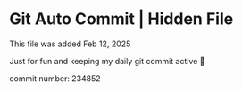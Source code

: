# Git Auto Commit | Hidden File

This file was added Feb 12, 2025

Just for fun and keeping my daily git commit active 🤪

commit number: 234852
